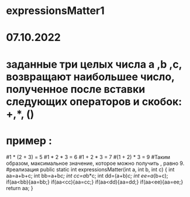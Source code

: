 # expressionsMatter1
# 07.10.2022
# заданные три целых числа a ,b ,c, возвращают наибольшее число, полученное после вставки следующих операторов и скобок: +,*, ()
# пример :
#1 * (2 + 3) = 5
#1 * 2 * 3 = 6
#1 + 2 * 3 = 7
#(1 + 2) * 3 = 9
#Таким образом, максимальное значение, которое можно получить , равно 9.
#реализация 
 public static int expressionsMatter(int a, int b, int c)
    {
        int aa=a+b+c;
        int bb=a+b*c;
        int cc=a*b*c;
        int dd=(a+b)*c;
        int ee=a*(b+c);
        if(aa<bb){aa=bb;}
        if(aa<cc){aa=cc;}
        if(aa<dd){aa=dd;}
        if(aa<ee){aa=ee;}
        return aa;
    }
